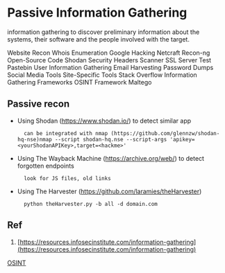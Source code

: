 # Passive Information Gathering

information gathering to discover preliminary information about the systems, their software and the people involved with the target.

Website Recon
Whois Enumeration
Google Hacking
Netcraft
Recon-ng
Open-Source Code
Shodan
Security Headers Scanner
SSL Server Test
Pastebin
User Information Gathering
Email Harvesting
Password Dumps
Social Media Tools
Site-Specific Tools
Stack Overflow
Information Gathering Frameworks
OSINT Framework
Maltego

## Passive recon

- Using Shodan (https://www.shodan.io/) to detect similar app

        can be integrated with nmap (https://github.com/glennzw/shodan-hq-nse)nmap --script shodan-hq.nse --script-args 'apikey=<yourShodanAPIKey>,target=<hackme>'

- Using The Wayback Machine (https://archive.org/web/) to detect forgotten endpoints

        look for JS files, old links

- Using The Harvester (https://github.com/laramies/theHarvester)

        python theHarvester.py -b all -d domain.com

## Ref

1. [https://resources.infosecinstitute.com/information-gathering](https://resources.infosecinstitute.com/information-gathering)

[OSINT](Passive%20Information%20Gathering/OSINT.md)